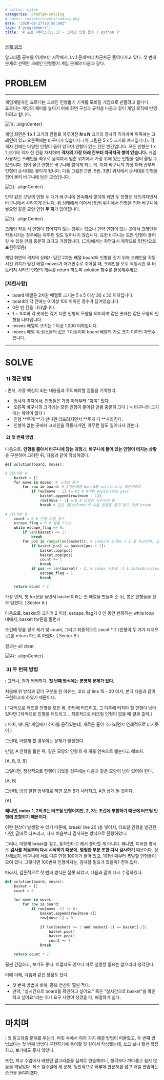 ```yaml
---
# author: cjlee
categories: problem-solving
# cover: /assets/covers/coding.png
date: "2020-08-27T20:58:00Z"
tags: ['programmers']
title: '# 프로그래머스[Lv.1] - 크레인 인형 뽑기 ( python )'
---
```

[문제 링크](https://programmers.co.kr/learn/courses/30/lessons/64061)


알고리즘 공부를 어제부터 시작해서, Lv.1 문제부터 차근차근 풀어나가고 있다. 첫 번째 문제로 선택한 크레인 인형뽑기 게임 문제의 다음과 같다.

# PROBLEM

---

게임개발자인 죠르디는 크레인 인형뽑기 기계를 모바일 게임으로 만들려고 합니다.  
죠르디는 게임의 재미를 높이기 위해 화면 구성과 규칙을 다음과 같이 게임 로직에 반영하려고 합니다.

![1](/assets/images/2020-08-27-09-15-05_2020-08-27-ps_1.md.png){: .alignCenter}

게임 화면은 **1 x 1** 크기의 칸들로 이루어진 **N x N** 크기의 정사각 격자이며 위쪽에는 크레인이 있고 오른쪽에는 바구니가 있습니다. (위 그림은 5 x 5 크기의 예시입니다). 각 격자 칸에는 다양한 인형이 들어 있으며 인형이 없는 칸은 빈칸입니다. 모든 인형은 1 x 1 크기의 격자 한 칸을 차지하며 **격자의 가장 아래 칸부터 차곡차곡 쌓여 있습니다.** 게임 사용자는 크레인을 좌우로 움직여서 멈춘 위치에서 가장 위에 있는 인형을 집어 올릴 수 있습니다. 집어 올린 인형은 바구니에 쌓이게 되는 데, 이때 바구니의 가장 아래 칸부터 인형이 순서대로 쌓이게 됩니다. 다음 그림은 \[1번, 5번, 3번\] 위치에서 순서대로 인형을 집어 올려 바구니에 담은 모습입니다.

![2](/assets/images/2020-08-27-09-15-22_2020-08-27-ps_1.md.png){: .alignCenter}

만약 같은 모양의 인형 두 개가 바구니에 연속해서 쌓이게 되면 두 인형은 터뜨려지면서 바구니에서 사라지게 됩니다. 위 상태에서 이어서 \[5번\] 위치에서 인형을 집어 바구니에 쌓으면 같은 모양 인형 **두 개**가 없어집니다.

![3](/assets/images/2020-08-27-09-15-36_2020-08-27-ps_1.md.png){: .alignCenter}

크레인 작동 시 인형이 집어지지 않는 경우는 없으나 만약 인형이 없는 곳에서 크레인을 작동시키는 경우에는 아무런 일도 일어나지 않습니다. 또한 바구니는 모든 인형이 들어갈 수 있을 만큼 충분히 크다고 가정합니다. (그림에서는 화면표시 제약으로 5칸만으로 표현하였음)

게임 화면의 격자의 상태가 담긴 2차원 배열 board와 인형을 집기 위해 크레인을 작동시킨 위치가 담긴 배열 moves가 매개변수로 주어질 때, 크레인을 모두 작동시킨 후 터트려져 사라진 인형의 개수를 return 하도록 solution 함수를 완성해주세요.

### **\[제한사항\]**

-   board 배열은 2차원 배열로 크기는 5 x 5 이상 30 x 30 이하입니다.
-   board의 각 칸에는 0 이상 100 이하인 정수가 담겨있습니다.
-   0은 빈 칸을 나타냅니다.
-   1 ~ 100의 각 숫자는 각기 다른 인형의 모양을 의미하며 같은 숫자는 같은 모양의 인형을 나타냅니다.
-   moves 배열의 크기는 1 이상 1,000 이하입니다.
-   moves 배열 각 원소들의 값은 1 이상이며 board 배열의 가로 크기 이하인 자연수입니다.

---

# SOLVE

###  1) 접근 방법

: 먼저, 가장 핵심이 되는 내용들과 주의해야할 점들을 기억했다.

-    정사각 격자에서, 인형들은 가장 아래부터 "쌓여" 있다.
-    오른쪽 바구니의 크기에는 모든 인형이 들어갈 만큼 충분히 크다 ( ≒ 바구니의 크기에는 제약이 없다 )
-    인형 **두개 **가 만나면 터뜨려지면서 **두개 다 **사라진다.
-    인형이 없는 곳에서 크레인을 작동시키면, 아무런 일도 일어나지 않는다.

####  2) 첫 번째 방법

다음으로, **인형을 뽑아서 바구니에 담는 과정**과, **바구니에 들어 있는 인형이 터지는 상황**을 구분하여 고려한 뒤, 다음과 같이 작성하였다.

```python
def solution(board, moves):

# SECTOR A
    basket = []
    for move in moves: # 크레인 동작
        for row in board: # 2차원배열 board를 vertically 접근하므로
            if row[move - 1] != 0: # 0이면 empty이므로 pass
                basket.append(row[move - 1])
                row[move - 1] = 0 # 인형은 사라지게 함
                break # 같은 열(column)의 다음 인형을 뽑지 않기 위해 break
 
# SECTOR B
    count = 0 # 인형 터짐 횟수
    escape_flag = 0 # 탈출 flag
    while escape_flag == 0:       
        if len(basket) <= 1:
            break
        for pos in range(len(basket)): # index와 index + 1 을 비교하여, 같으면 pop
            if basket[pos] == basket[pos + 1]:
                basket.pop(pos)
                basket.pop(pos)
                count += 1
                break
            if pos == len(basket) - 2: # index 이므로 -1 & IndexError(out of range) 방지를 위해 -1
                escape_flag = 1
                break

    return count * 2
```

가장 먼저, 첫 for문을 돌면서 basket이라는 빈 배열을 만들어 준 뒤, 뽑은 인형들을 전부 담았다. ( Sector A )

다음으로, basket의 크기가 2 이상, escape\_flag가 0 인 동안 반복하는 while loop 내에서, basket for문을 돌면서

조건에 맞을 경우 제거 및 count, 그리고 최종적으로 count \* 2 (인형이 두 개가 터지므로)를 return 하도록 하였다. ( Sector B )

결과는 all clear. 

![4](/assets/images/2020-08-27-09-16-14_2020-08-27-ps_1.md.png){: .alignCenter}

###  3) 두 번째 방법

: 그러나, 뭔가 찜찜하다. **첫 번째 방식에는 분명히 문제가 있다**.

처음에 위 방식과 같이 구분을 한 이유는, 코드 상 line 15 - 20 에서, 본디 다음과 같이 구현하고자 하였기 때문이다.

\[ 1차적으로 터뜨릴 인형을 모은 뒤, 한번에 터뜨리고, 그 이후에 터져야 할 인형이 남아있다면 2차적으로 인형을 터뜨리고... 최종적으로 터뜨릴 인형이 없을 때 결과 출력.\]

( 마치, 애니팡 게임에서 하나를 움직였는데, 새로운 줄이 추가되면서 연쇄적으로 터지듯이 )

그런데, 이렇게 할 경우에는 문제가 발생한다.

만일, A 인형을 뽑은 뒤, 같은 모양의 인형 B 세 개를 연속으로 뽑는다고 해보자.

\[A, B, B, B\]

그렇다면, 정상적으로 진행이 되었을 경우에는 다음과 같은 모양이 남아 있어야 한다.

\[A, B\]

그런데, 방금 말한 방식대로 하면 모든 B가 사라지고, A만 남게 될 것이다.

\[A\]

**왜냐면, index 1, 2의 B는 터뜨릴 인형이지만, 2, 3도 조건에 부합하기 때문에 터뜨릴 인형에 포함되기 때문이다.**

이런 현상이 발생할 수 있기 때문에, break( line 20 )을 넣어서, 터뜨릴 인형을 발견한다면, 곧바로 터뜨리고, 다시 처음부터 검사하는 방식으로 진행하였다.

그러나, 이렇게 break를 걸고, 동작한다고 해서 좋아할 게 아니다. 왜냐면, 이러한 방식은 **검사를 처음부터 다시 시작하기 때문에,** **멀쩡한 부분 또한 다시 검사하기** 때문이다. 상상해보자. 바구니에 서로 다른 인형 100개가 들어 있고, 101번 째부터 폭발할 인형들이 모여 있다. 그렇다면 100번째 인형까지는, 검사할 필요가 있을까? 전혀 없다.

따라서, 결론적으로 첫 번째 방식은 잘못 되었고, 다음과 같이 다시 수정하였다.

```python
def solution(board, moves):
    basket = []
    count = 0
    
    for move in moves:
        for row in board:
            if row[move -1] != 0:
                basket.append(row[move-1])
                row[move-1] = 0
                
                if len(basket) >= 2 and basket[-1] == basket[-2]:
                    basket.pop()
                    basket.pop()
                    count += 1
                break
    
    return count * 2
```

훨씬 간결하고, 보기도 좋다. 어렵지도 않으니 따로 설명할 필요는 없으리라 생각된다.

이에 더해, 다음과 같은 장점도 있다

-   첫 번째 방법에 비해, 중복 연산이 훨씬 적다.
-   만약, "실시간으로 board를 확인하고 싶어요." 혹은 "실시간으로 basket"을 확인하고 싶어요"라는 추가 요구 사항이 생겼을 때, 해결하기 쉽다.

---

# 마치며

: 첫 알고리즘 문제를 푸는데, 머릿 속에서 여러 가지 해결 방법이 떠올랐고, 두 번째 방법보다는 첫 번째 방법이 구현하기에 용이할 것 같아서 작성했는데, 쓰고 보니 훨씬 복잡하고, 보기에도 좋지 않았다. 

또한, 학교 수업에서 배웠던 알고리즘을 실제로 연습해보니, 생각보다 까다롭고 쉽지 않음을 깨달았다. 최소 일주일에 세 문제, 일반적으로 하루에 한문제를 잡고 매일 연습하는 습관을 들여야겠다.
